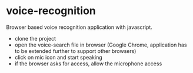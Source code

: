 # voice-recognition
Browser based voice recognition application with javascript.

* clone the project
* open the voice-search file in browser (Google Chrome, application has to be extended further to support other browsers)
* click on mic icon and start speaking
* if the browser asks for access, allow the microphone access

